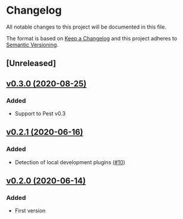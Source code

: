 # Changelog
All notable changes to this project will be documented in this file.

The format is based on [Keep a Changelog](http://keepachangelog.com/)
and this project adheres to [Semantic Versioning](http://semver.org/).

## [Unreleased]

## [v0.3.0 (2020-08-25)](https://github.com/pestphp/pest-plugin/compare/v0.2.1...v0.3.0)
### Added
- Support to Pest v0.3

## [v0.2.1 (2020-06-16)](https://github.com/pestphp/pest-plugin/compare/v0.2.0...v0.2.1)
### Added
- Detection of local development plugins ([#10](https://github.com/pestphp/pest-plugin/pull/10))

## [v0.2.0 (2020-06-14)](https://github.com/pestphp/pest-plugin/commit/d94b26546a367720536c56898200fdfa288da264)
### Added
- First version
